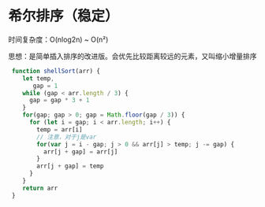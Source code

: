 # 希尔排序（稳定）
时间复杂度：O(nlog2n) ~ O(n²)

思想：是简单插入排序的改进版。会优先比较距离较远的元素，又叫缩小增量排序

```js
 function shellSort(arr) {
    let temp,
       gap = 1
    while (gap < arr.length / 3) {
      gap = gap * 3 + 1
    }
    for(gap; gap > 0; gap = Math.floor(gap / 3)) {
      for (let i = gap; i < arr.length; i++) {
        temp = arr[i]
        // 注意，对于j是var
        for(var j = i - gap; j > 0 && arr[j] > temp; j -= gap) {
          arr[j + gap] = arr[j]
        }
        arr[j + gap] = temp
      }
    }
    return arr
 }
```
